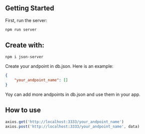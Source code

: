 ## Getting Started

First, run the server:

```bash
npm run server
```

## Create with:

```bash
npm i json-server
```

Create your andpoint in db.json. Here is an example:

```JSON
{
	"your_andpoint_name": []
}
```

Yoy can add more andpoints in db.json and use them in your app.

## How to use

```TypeScript
axios.get('http://localhost:3333/your_andpoint_name')
axios.post('http://localhost:3333/your_andpoint_name', data)
```
